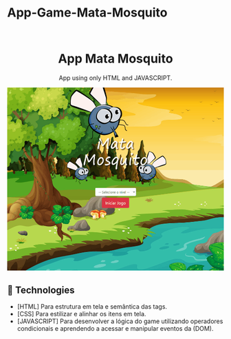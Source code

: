 # App-Game-Mata-Mosquito

<h1 align="center">
<br>
  App Mata Mosquito
<br>
</h1>

<p align="center"> App using only HTML and JAVASCRIPT.</p>

<div align="center">
  <img src="./github/app-mosquito.gif" alt="app-mosquito" height="425">
</div>

## 🚀 Technologies

- [HTML] Para estrutura em tela e semântica das tags.
- [CSS] Para estilizar e alinhar os itens em tela.
- [JAVASCRIPT] Para desenvolver a lógica do game utilizando operadores condicionais
e aprendendo a acessar e manipular eventos da (DOM).